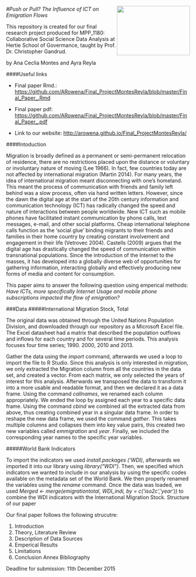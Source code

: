 ﻿
[<img src="https://www.hertie-school.org/uploads/pics/HSG_Logo_rgb_33c6f5.jpg" align="right" height="135" width ="200"/>](http://www.hertie-school.org/)
<i>
#Push or Pull? The Influence of ICT on Emigration Flows
</i>

This repository is created for our final research project produced for MPP_1180: Collaborative Social Science Data Analysis at Hertie School of Govermance, taught by Prof. Dr. Christopher Gandrud. 

by Ana Ceclia Montes and Ayra Reyla

####Useful links 

- Final paper Rmd.: https://github.com/ARowena/Final_ProjectMontesReyla/blob/master/Final_Paper_.Rmd
- Final paper pdf: https://github.com/ARowena/Final_ProjectMontesReyla/blob/master/Final_Paper_.pdf

- Link to our website: http://arowena.github.io/Final_ProjectMontesReyla/ 

####Intoduction

Migration is broadly defined as a permanent or semi-permanent relocation of residence, there are no restrictions placed upon the distance or voluntary or involuntary nature of moving (Lee 1966). In fact, few countries today are not affected by international migration (Martin 2014). For many years, the idea of international migration meant disconnecting with one’s homeland. This meant the process of communication with friends and family left behind was a slow process, often via hand written letters. However, since the dawn the digital age at the start of the 20th century information and communication technology (ICT) has radically changed the speed and nature of interactions between people worldwide. New ICT such as mobile phones have facilitated instant communication by phone calls, text messages, e-mail, and other social platforms. Cheap international telephone calls function as the ‘social glue’ binding migrants to their friends and families in their home country by creating constant involvement and engagement in their life (Vetrovec 2004). Castells (2009) argues that the digital age has drastically changed the speed of communication within transnational populations. Since the introduction of the Internet to the masses, it has developed into a globally diverse web of opportunities for gathering information, interacting globally and effectively producing new forms of media and content for consumption.

This paper aims to answer the following question using emperical methods: <i> Have ICTs, more specifically Internet Usage and mobile phone subscriptions impacted the flow of emigration?</i>

###Data 
#####International Migration Stock, Total

The original data was obtained through the United Nations Population Division, and downloaded through our repository as a Microsoft Excel file. The Excel datasheet had a matrix that described the population outflows and inflows for each country and for several time periods. This analysis focuses four time series; 1990. 2000, 2010 and 2013. 

Gather the data using the *import* command, afterwards we used a loop to import the file to R Studio. Since this analysis is only interested in migration, we only extracted the Migration column from all the countries in the data set, and created a vector. From each matrix, we only selected the years of interest for this analysis. Afterwards we transposed the data to transform it into a more usable and readable format, and then we declared it as a data frame. Using the command *callnames*, we renamed each column appropriately. We ended the loop by assigned each year to a specific data frame. Using the command *cbind* we combined all the extracted data from above, thus creating combined year in a singular data frame. In order to reshape the new data frame, we used the command *gather*. This takes multiple columns and collapses them into key value pairs, this created two new variables called _emmigration_ and _year_. Finally, we included the corresponding year names to the specific year variables. 

#####World Bank Indicators

To import the indicators we used *install.packages ('WDI)*, afterwards we imported it into our library using *library("WDI")*. Then, we specified which indicators we wanted to include in our analysis by using the specific codes available on the metadata set of the World Bank. We then properly renamed the variables using the *rename* command. Once the data was loaded, we used *Merged <- merge(emigrationtotal, WDI_indi, by = c('iso2c','year'))* to combine the WDI indicators with the International Migration Stock.
Structure of our paper

Our final paper follows the following strucutre:

1. Introduction
2. Theory, Literature Review
3. Description of Data Sources
4. Emperical Results 
5. Limitations
6. Conclusion
Annex Bibliography


Deadline for submission: 11th December 2015
